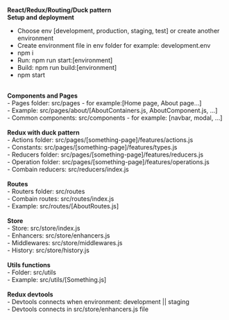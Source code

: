 <b>React/Redux/Routing/Duck pattern</b><br/>
<b>Setup and deployment</b><br/>
- Choose env [development, production, staging, test] or create another environment <br/>
- Create environment file in env folder for example: development.env<br/>
- npm i <br/>
- Run: npm run start:[environment] <br/>
- Build: npm run build:[environment] <br/>
- npm start <br/>
<br/>
<b>Components and Pages</b><br/>
- Pages folder: src/pages - for example:[Home page, About page...]<br/>
- Example: src/pages/about/[AboutContainers.js, AboutComponent.js, ...]<br/>
- Common components: src/components - for example: [navbar, modal, ...]<br/>
<br/>
<b>Redux with duck pattern</b><br/>
- Actions folder: src/pages/[something-page]/features/actions.js <br/>
- Constants: src/pages/[something-page]/features/types.js<br/>
- Reducers folder: src/pages/[something-page]/features/reducers.js<br/>
- Operation folder: src/pages/[something-page]/features/operations.js<br/>
- Combain reducers: src/reducers/index.js<br/>
<br/>
<b>Routes</b><br/>
- Routers folder: src/routes<br/>
- Combain routes: src/routes/index.js<br/>
- Example: src/routes/[AboutRoutes.js]<br/>
<br/>
<b>Store</b><br/>
- Store: src/store/index.js<br/>
- Enhancers: src/store/enhancers.js<br/>
- Middlewares: src/store/middlewares.js<br/>
- History: src/store/history.js<br/>
<br/>
<b>Utils functions</b><br/>
- Folder: src/utils<br/>
- Example: src/utils/[Something.js]<br/>
<br/>
<b>Redux devtools</b><br/>
- Devtools connects when environment: development || staging <br/>
- Devtools connects in src/store/enhancers.js file <br/>
